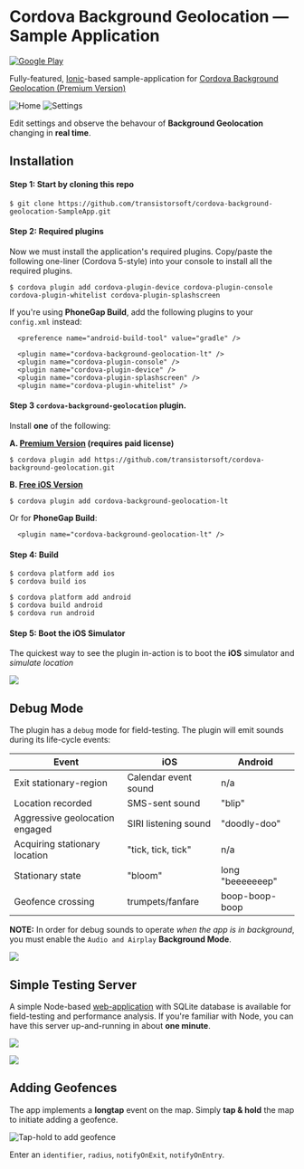 # Cordova Background Geolocation &mdash; Sample Application

<a href="market://details?id=com.transistorsoft.background_geolocation.ionic">


[![Google Play](https://dl.dropboxusercontent.com/u/2319755/cordova-background-geolocaiton/google-play-icon.png)](http://play.google.com/store/apps/details?id=com.transistorsoft.background_geolocation.ionic)

Fully-featured, [Ionic](http://ionicframework.com/)-based sample-application for [Cordova Background Geolocation  (Premium Version)](http://shop.transistorsoft.com/pages/cordova-background-geolocation-premium)

![Home](https://dl.dropboxusercontent.com/u/2319755/cordova-background-geolocaiton/screenshot-iphone5-geofences-framed-2.0.0.jpg)
![Settings](https://www.dropbox.com/s/mmbwgtmipdqcfff/screenshot-iphone5-settings-framed.png?dl=1)

Edit settings and observe the behavour of **Background Geolocation** changing in **real time**.

## Installation

#### Step 1: Start by cloning this repo

```
$ git clone https://github.com/transistorsoft/cordova-background-geolocation-SampleApp.git
```

#### Step 2:  Required plugins

Now we must install the application's required plugins.  Copy/paste the following one-liner (Cordova 5-style) into your console to install all the required plugins.

```
$ cordova plugin add cordova-plugin-device cordova-plugin-console cordova-plugin-whitelist cordova-plugin-splashscreen
```

If you're using **PhoneGap Build**, add the following plugins to your `config.xml` instead:
```
  <preference name="android-build-tool" value="gradle" />

  <plugin name="cordova-background-geolocation-lt" />
  <plugin name="cordova-plugin-console" />
  <plugin name="cordova-plugin-device" />
  <plugin name="cordova-plugin-splashscreen" />
  <plugin name="cordova-plugin-whitelist" />

```

#### Step 3 `cordova-background-geolocation` plugin.  

Install **one** of the following:

   **A. [Premium Version](https://github.com/transistorsoft/cordova-background-geolocation.git) (requires paid license)**

```
$ cordova plugin add https://github.com/transistorsoft/cordova-background-geolocation.git
```

   **B. [Free iOS Version](https://github.com/transistorsoft/cordova-background-geolocation-lt)**

```
$ cordova plugin add cordova-background-geolocation-lt
```

Or for **PhoneGap Build**:
```
  <plugin name="cordova-background-geolocation-lt" />
```

#### Step 4: Build

```
$ cordova platform add ios
$ cordova build ios

$ cordova platform add android
$ cordova build android
$ cordova run android
```

#### Step 5: Boot the **iOS** Simulator

The quickest way to see the plugin in-action is to boot the **iOS** simulator and *simulate location*

![](https://dl.dropboxusercontent.com/u/2319755/cordova-background-geolocaiton/simulate-location.png)

## Debug Mode

The plugin has a `debug` mode for field-testing.  The plugin will emit sounds during its life-cycle events:

| Event | iOS | Android |
|-------|-----|---------|
| Exit stationary-region | Calendar event sound | n/a |
| Location recorded | SMS-sent sound | "blip" |
| Aggressive geolocation engaged | SIRI listening sound | "doodly-doo" |
| Acquiring stationary location | "tick, tick, tick" | n/a |
| Stationary state | "bloom" | long "beeeeeeep" |
| Geofence crossing | trumpets/fanfare | boop-boop-boop |

**NOTE:**  In order for debug sounds to operate *when the app is in background*, you must enable the `Audio and Airplay` **Background Mode**.

![](https://camo.githubusercontent.com/ad01117185eb13a237efcfa1eaf7e39346a967ed/68747470733a2f2f646c2e64726f70626f7875736572636f6e74656e742e636f6d2f752f323331393735352f636f72646f76612d6261636b67726f756e642d67656f6c6f636169746f6e2f656e61626c652d6261636b67726f756e642d617564696f2e706e67)

## Simple Testing Server

A simple Node-based [web-application](https://github.com/transistorsoft/background-geolocation-console) with SQLite database is available for field-testing and performance analysis.  If you're familiar with Node, you can have this server up-and-running in about **one minute**.

![](https://dl.dropboxusercontent.com/u/2319755/cordova-background-geolocaiton/background-geolocation-console-map.png)

![](https://dl.dropboxusercontent.com/u/2319755/cordova-background-geolocaiton/background-geolocation-console-grid.png)

## Adding Geofences

The app implements a **longtap** event on the map.  Simply **tap & hold** the map to initiate adding a geofence.

![Tap-hold to add geofence](https://dl.dropboxusercontent.com/u/2319755/cordova-background-geolocaiton/screenshot-iphone5-add-geofence-framed-README.png)

Enter an `identifier`, `radius`, `notifyOnExit`, `notifyOnEntry`.


